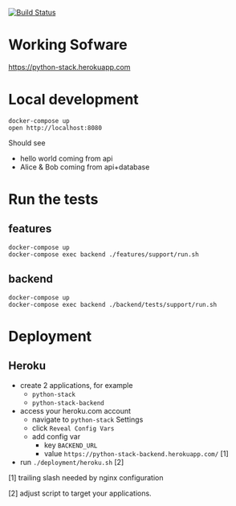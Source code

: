 [![Build Status](https://www.travis-ci.com/ericminio/python-stack.svg?branch=master)](https://www.travis-ci.com/ericminio/python-stack)

# Working Sofware

https://python-stack.herokuapp.com

# Local development
```
docker-compose up
open http://localhost:8080
```
Should see 
- hello world coming from api
- Alice & Bob coming from api+database

# Run the tests

## features
```
docker-compose up
docker-compose exec backend ./features/support/run.sh
```

## backend
```
docker-compose up
docker-compose exec backend ./backend/tests/support/run.sh
```

# Deployment

## Heroku

- create 2 applications, for example
    - `python-stack`
    - `python-stack-backend`
- access your heroku.com account
    - navigate to `python-stack` Settings
    - click `Reveal Config Vars`
    - add config var 
        - key `BACKEND_URL`
        - value `https://python-stack-backend.herokuapp.com/` [1]
- run `./deployment/heroku.sh` [2]

[1] trailing slash needed by nginx configuration

[2] adjust script to target your applications.
